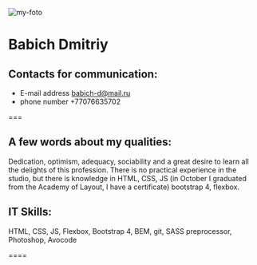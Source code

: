 ![my-foto](https://user-images.githubusercontent.com/58484766/159135703-00759ec1-35dd-46bf-bbbf-5593d6b77e84.jpg)
# Babich Dmitriy
## Contacts for communication: 
* E-mail address <babich-d@mail.ru>
* phone number +77076635702

===

## A few words about my qualities:

Dedication, optimism, adequacy, sociability and a great desire to learn all the delights of this profession. There is no practical experience in the studio, but there is knowledge in HTML, CSS, JS (in October I graduated from the Academy of Layout, I have a certificate) bootstrap 4, flexbox.

## IT Skills:

HTML, CSS, JS, Flexbox, Bootstrap 4, BEM, git, SASS preprocessor, Photoshop, Avocode

====